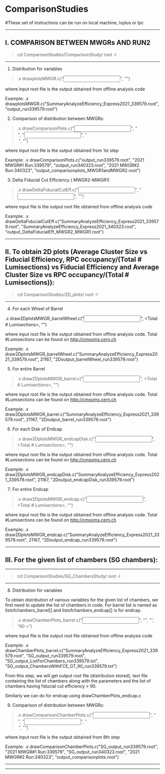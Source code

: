 # ComparisonStudies
#These set of instructions can be run on local machine, lxplus or lpc

--------------------------------------------------------------------------------------------------
I. COMPARISON BETWEEN MWGRs AND RUN2
--------------------------------------------------------------------------------------------------

> cd ComparisonStudies/ComparisonStudy/
> root -l

--------------------------------------------------------------------------------------------------

1. Distribution for variables

> .x drawplotsMWGR.c("<input root file>", "<output root file>")

where input root file is the output obtained from offline analysis code

  Example:  .x drawplotsMWGR.c("SummaryAnalyzeEfficiency_Express2021_339579.root", "output_run339579.root")


2. Comparison of distribution between MWGRs:

> .x drawComparisonPlots.c("<input file1>", "<legend Entry name1>", "<input file2>", "<legend Entry name2>", "<output file>")

where input root file is the output obtained from 1st step
  
Example:  .x drawComparisonPlots.c("output_run339579.root", "2021 MWGR#1 Run:339579", "output_run340323.root", "2021 MWGR#2 Run:340323", "output_comparisonplots_MWGR1andMWGR2.root")


3. Delta Fiducial Cut Efficiency ( MWGR2-MWGR1)

> .x drawDeltaFiducialCutEff.c("<input file1>", "<input file2>", "<output file>")

where input file is the output root file obtained from offline analysis code
  
Example:  .x drawDeltaFiducialCutEff.c("SummaryAnalyzeEfficiency_Express2021_339579.root", "SummaryAnalyzeEfficiency_Express2021_340323.root", "output_DeltaFiducialEff_MWGR2_MWGR1.root")


--------------------------------------------------------------------------------------------------
II.  To obtain 2D plots (Average Cluster Size vs Fiducial Efficiency, RPC occupancy/(Total # Lumisections) vs Fiducial Efficiency and Average Cluster Size vs RPC occupancy/(Total # Lumisections)):
--------------------------------------------------------------------------------------------------

> cd ComparisonStudies/2D_plots/
> root -l

--------------------------------------------------------------------------------------------------

4. For each Wheel of Barrel

.x draw2DplotsMWGR_barrelWheel.c("<input root file>", <Total # Lumisections>, "<output root file>")

where input root file is the output obtained from offline analysis code. Total #Lumisections can be found on http://cmsoms.cern.ch
  
Example:  .x draw2DplotsMWGR_barrelWheel.c("SummaryAnalyzeEfficiency_Express2021_339579.root", 21167, "2Doutput_barrelWheel_run339579.root")


5. For entire Barrel

> .x draw2DplotsMWGR_barrel.c("<input root file>", <Total # Lumisections>, "<output root file>")

where input root file is the output obtained from offline analysis code. Total #Lumisections can be found on http://cmsoms.cern.ch
  
Example:  .x draw2DplotsMWGR_barrel.c("SummaryAnalyzeEfficiency_Express2021_339579.root", 21167, "2Doutput_barrel_run339579.root")


6. For each Disk of Endcap

> .x draw2DplotsMWGR_endcapDisk.c("<input root file>", <Total # Lumisections>, "<output root file>")

where input root file is the output obtained from offline analysis code. Total #Lumisections can be found on http://cmsoms.cern.ch

Example:  .x draw2DplotsMWGR_endcapDisk.c("SummaryAnalyzeEfficiency_Express2021_339579.root", 21167, "2Doutput_endcapDisk_run339579.root")


7. For entire Endcap

> .x draw2DplotsMWGR_endcap.c("<input root file>", <Total # Lumisections>, "<output root file>")

where input root file is the output obtained from offline analysis code. Total #Lumisections can be found on http://cmsoms.cern.ch

Example:  .x draw2DplotsMWGR_endcap.c("SummaryAnalyzeEfficiency_Express2021_339579.root", 21167, "2Doutput_endcap_run339579.root")


--------------------------------------------------------------------------------------------------
III. For the given list of chambers (SG chambers):
--------------------------------------------------------------------------------------------------

--------------------------------------------------------------------------------------------------
> cd ComparisonStudies/SG_ChambersStudy/
> root -l

--------------------------------------------------------------------------------------------------

8. Distribution for variables

To obtain distribution of various variables for the given list of chambers, we  first need to update the list of chambers in code. For barrel list is named as listofchambers_barrel[] and listofchambers_endcap[] is for endcap.

> .x drawChamberPlots_barrel.c("<input file1>", "<output root file>", “<output txt file with all chambers>”, “<output txt file with FCE>90 >”)

where input file is the output root file obtained from offline analysis code

Example:  .x drawChamberPlots_barrel.c("SummaryAnalyzeEfficiency_Express2021_339579.root", "SG_output_run339579.root", "SG_output_ListForChambers_run339579.txt", "SG_output_ChambersWithFCE_GT_90_run339579.txt")

From this step, we will get output root file (distribution stored), text file containing the list of chambers along with the parameters and the list of chambers having fiducial cut efficiency > 90.

Similarly we can do for endcap using drawChamberPlots_endcap.c


9. Comparison of distribution between MWGRs:

> .x drawComparisonChamberPlots.c("<input file1>", "<legend Entry name1>", "<input file2>", "<legend Entry name2>", "<output file>")

where input root file is the output obtained from 8th step

Example:  .x drawComparisonChamberPlots.c("SG_output_run339579.root", "2021 MWGR#1 Run:339579", "SG_output_run340323.root", "2021 MWGR#2 Run:340323", "output_comparisonplots.root")

--------------------------------------------------------------------------------------------------
--------------------------------------------------------------------------------------------------


